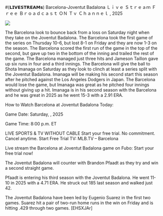#(𝗟𝗜𝗩𝗘𝗦𝗧𝗥𝗘𝗔𝗠𝘀) Barcelona-Joventut Badalona Ｌｉｖｅ Ｓｔｒｅａｍ Ｆｒｅｅ Ｂｒｏａｄｃａｓｔ ＯＮ Ｔｖ Ｃｈａｎｎｅｌ , 2025  
  
  
[![](https://i.imgur.com/qSNzIqt.png)](https://movie.rssnews.media/iWBWQTco.php)  
  
The Barcelona look to bounce back from a loss on Saturday night when they take on the Joventut Badalona. The Barcelona took the first game of the series on Thursday 10-6, but lost 8-1 on Friday and they are now 1-3 on the season. The Barcelona scored the first run of the game in the top of the second, but gave up two in the bottom of the inning and trailed the rest of the game. The Barcelona managed just three hits and Jameson Taillon gave up six runs in four and a third innings. The Barcelona will give the ball to Shota Imanaga on Saturday as they look to clinch at least a series split with the Joventut Badalona. Imanaga will be making his second start this season after he pitched against the Los Angeles Dodgers in Japan. The Barcelona would lose the game, but Imanaga was great as he pitched four innings without giving up a hit. Imanaga is in his second season with the Barcelona and he was great in 2025 as he went 15-3 with a 2.91 ERA.

How to Watch Barcelona at Joventut Badalona Today:

Game Date: Saturday, , 2025

Game Time: 8:00 p.m. ET

LIVE SPORTS & TV WITHOUT CABLE
Start your free trial. No commitment. Cancel anytime.
Start Free Trial
TV: MLB.TV – Barcelona

Live stream the Barcelona at Joventut Badalona game on Fubo: Start your free trial now!

The Joventut Badalona will counter with Brandon Pfaadt as they try and win a second straight game.

Pfaadt is entering his third season with the Joventut Badalona. He went 11-10 in 2025 with a 4.71 ERA. He struck out 185 last season and walked just 42.

The Joventut Badalona have been led by Eugenio Suarez in the first two games. Suarez hit a pair of two-run home runs in the win on Friday and is hitting .429 through two games. [EHSXJAr]